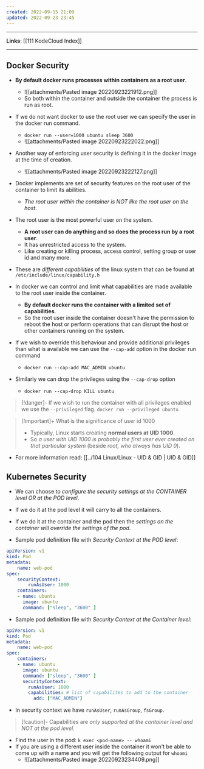 ```yaml
---
created: 2022-09-15 21:09
updated: 2022-09-23 23:45
---
```

---
**Links**: [[111 KodeCloud Index]]

---
## Docker Security
- **By default docker runs processes within containers as a root user**.
	- ![[attachments/Pasted image 20220923221912.png]]
	- So both within the container and outside the container the process is run as root.
- If we do not want docker to use the root user we can specify the user in the docker run command.
	- `docker run --user=1000 ubuntu sleep 3600`
	- ![[attachments/Pasted image 20220923222022.png]]

- Another way of enforcing user security is defining it in the docker image at the time of creation.
	- ![[attachments/Pasted image 20220923222127.png]]
- Docker implements are set of security features on the root user of the container to limit its abilities.
	- *The root user within the container is NOT like the root user on the host*.
- The root user is the most powerful user on the system.
	- **A root user can do anything and so does the process run by a root user**.
	- It has unrestricted access to the system.
	- Like creating or killing process, access control, setting group or user id and many more.
- These are *different capabilities* of the linux system that can be found at `/etc/include/linux/capability.h`
- In docker we can control and limit what capabilities are made available to the root user inside the container.
	- **By default docker runs the container with a limited set of capabilities**.
	- So the root user inside the container doesn't have the permission to reboot the host or perform operations that can disrupt the host or other containers running on the system.
- If we wish to override this behaviour and provide additional privileges than what is available we can use the `--cap-add` option in the docker run command
	- `docker run --cap-add MAC_ADMIN ubuntu`
- Similarly we can drop the privileges using the `--cap-drop` option
	- `docker run --cap-drop KILL ubuntu`

> [!danger]- If we wish to run the container with all privileges enabled we use the `--privileged` flag.
> `docker run --privileged ubuntu`

> [!important]+ What is the significance of user id 1000
> - Typically, Linux starts creating **normal users at UID 1000**. 
> - So *a user with UID 1000 is probably the first user ever created on that particular system* (beside *root, who always has UID 0*).

- For more information read: [[../104 Linux/Linux - UID & GID | UID & GID]]

## Kubernetes Security
- We can choose to *configure the security settings at the CONTAINER level OR at the POD level*.
- If we do it at the pod level it will carry to all the containers.
- If we do it at the container and the pod then the *settings on the container will override the settings of the pod*.

- Sample pod definition file with *Security Context at the POD level*:
```yaml
apiVersion: v1
kind: Pod
metadata:
	name: web-pod
spec:
	securityContext:
		runAsUser: 1000
	containers:
	- name: ubuntu
	  image: ubuntu
	  command: ["sleep", "3600" ]
```

- Sample pod definition file with *Security Context at the Container level*:
```yaml
apiVersion: v1
kind: Pod
metadata:
	name: web-pod
spec:
	containers:
	- name: ubuntu
	  image: ubuntu
	  command: ["sleep", "3600" ]
	  securityContext:
	    runAsUser: 1000
		capabilities: # list of capabilites to add to the container
		  add: ["MAC_ADMIN"]
```

- In security context we have `runAsUser`, `runAsGroup`, `fsGroup`.

> [!caution]- Capabilities are *only supported at the container level and NOT at the pod level*.

- Find the user in the pod: `k exec <pod-name> -- whoami`
- If you are using a different user inside the container it won't be able to come up with a name and you will get the following output for `whoami`
	- ![[attachments/Pasted image 20220923234409.png]]